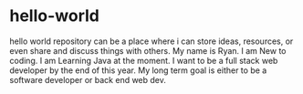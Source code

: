# hello-world
hello world repository can be a place where i can store ideas, resources, or even share and discuss things with others.
My name is Ryan.
I am New to coding. I am Learning Java at the moment.
I want to be a full stack web developer by the end of this year.
My long term goal is either to be a software developer or back end web dev.
